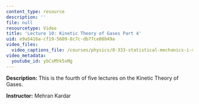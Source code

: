 ```yaml
---
content_type: resource
description: ''
file: null
resourcetype: Video
title: 'Lecture 10: Kinetic Theory of Gases Part 4'
uid: e9a5416a-cf19-5609-8c7c-db77ce08b49a
video_files:
  video_captions_file: /courses/physics/8-333-statistical-mechanics-i-statistical-mechanics-of-particles-fall-2013/video-lectures/lecture-10-kinetic-theory-of-gases-part-4/ybCsMYk5xMg.vtt
video_metadata:
  youtube_id: ybCsMYk5xMg
---
```


**Description:** This is the fourth of five lectures on the Kinetic Theory of Gases.

**Instructor:** Mehran Kardar